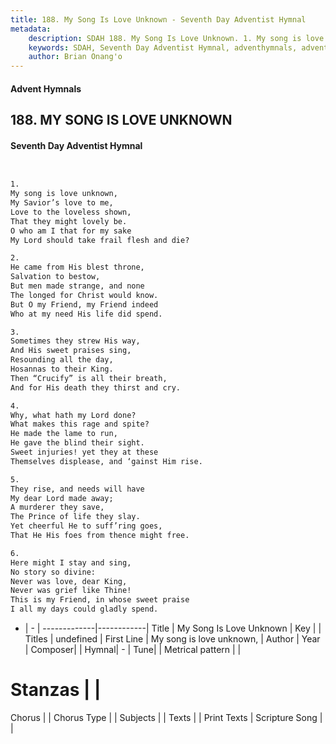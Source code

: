 ```yaml
---
title: 188. My Song Is Love Unknown - Seventh Day Adventist Hymnal
metadata:
    description: SDAH 188. My Song Is Love Unknown. 1. My song is love unknown, My Savior’s love to me, Love to the loveless shown, That they might lovely be. O who am I that for my sake My Lord should take frail flesh and die?
    keywords: SDAH, Seventh Day Adventist Hymnal, adventhymnals, advent hymnals, My Song Is Love Unknown, My song is love unknown, 
    author: Brian Onang'o
---
```


#### Advent Hymnals
## 188. MY SONG IS LOVE UNKNOWN
#### Seventh Day Adventist Hymnal

```txt


1.
My song is love unknown,
My Savior’s love to me,
Love to the loveless shown,
That they might lovely be.
O who am I that for my sake
My Lord should take frail flesh and die?

2.
He came from His blest throne,
Salvation to bestow,
But men made strange, and none
The longed for Christ would know.
But O my Friend, my Friend indeed
Who at my need His life did spend.

3.
Sometimes they strew His way,
And His sweet praises sing,
Resounding all the day,
Hosannas to their King.
Then “Crucify” is all their breath,
And for His death they thirst and cry.

4.
Why, what hath my Lord done?
What makes this rage and spite?
He made the lame to run,
He gave the blind their sight.
Sweet injuries! yet they at these
Themselves displease, and ‘gainst Him rise.

5.
They rise, and needs will have
My dear Lord made away;
A murderer they save,
The Prince of life they slay.
Yet cheerful He to suff’ring goes,
That He His foes from thence might free.

6.
Here might I stay and sing,
No story so divine:
Never was love, dear King,
Never was grief like Thine!
This is my Friend, in whose sweet praise
I all my days could gladly spend.


```

- |   -  |
-------------|------------|
Title | My Song Is Love Unknown |
Key |  |
Titles | undefined |
First Line | My song is love unknown, |
Author | 
Year | 
Composer|  |
Hymnal|  - |
Tune|  |
Metrical pattern | |
# Stanzas |  |
Chorus |  |
Chorus Type |  |
Subjects |  |
Texts |  |
Print Texts | 
Scripture Song |  |
  
